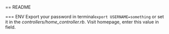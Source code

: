 == README

=== ENV
Export your password in terminal`export USERNAME=something` or set it in the *controllers/home_controller.rb*. Visit homepage, enter this value in field.
